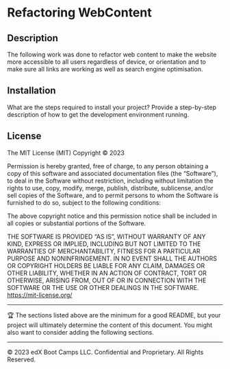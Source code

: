# Refactoring WebContent

## Description 

The following work was done to refactor web content to make the website more accessible to all users regardless of device, or orientation and to make sure all links are working as well as search engine optimisation.





## Installation

What are the steps required to install your project? Provide a step-by-step description of how to get the development environment running.





## License

The MIT License (MIT)
Copyright © 2023 <copyright holders>

Permission is hereby granted, free of charge, to any person obtaining a copy of this software and associated documentation files (the “Software”), to deal in the Software without restriction, including without limitation the rights to use, copy, modify, merge, publish, distribute, sublicense, and/or sell copies of the Software, and to permit persons to whom the Software is furnished to do so, subject to the following conditions:

The above copyright notice and this permission notice shall be included in all copies or substantial portions of the Software.

THE SOFTWARE IS PROVIDED “AS IS”, WITHOUT WARRANTY OF ANY KIND, EXPRESS OR IMPLIED, INCLUDING BUT NOT LIMITED TO THE WARRANTIES OF MERCHANTABILITY, FITNESS FOR A PARTICULAR PURPOSE AND NONINFRINGEMENT. IN NO EVENT SHALL THE AUTHORS OR COPYRIGHT HOLDERS BE LIABLE FOR ANY CLAIM, DAMAGES OR OTHER LIABILITY, WHETHER IN AN ACTION OF CONTRACT, TORT OR OTHERWISE, ARISING FROM, OUT OF OR IN CONNECTION WITH THE SOFTWARE OR THE USE OR OTHER DEALINGS IN THE SOFTWARE.
https://mit-license.org/


---

🏆 The sections listed above are the minimum for a good README, but your project will ultimately determine the content of this document. You might also want to consider adding the following sections.



---

© 2023 edX Boot Camps LLC. Confidential and Proprietary. All Rights Reserved.
